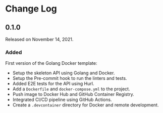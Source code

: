 # Change Log

## 0.1.0

Released on November 14, 2021.

### Added

First version of the Golang Docker template:

- Setup the skeleton API using Golang and Docker.
- Setup the Pre-commit hook to run the linters and tests.
- Added E2E tests for the API using Hurl.
- Add a `Dockerfile` and `docker-compose.yml` to the project.
- Push image to Docker Hub and GitHub Container Registry.
- Integrated CI/CD pipeline using GitHub Actions.
- Create a `.devcontainer` directory for Docker and remote development.
